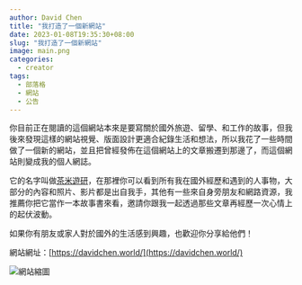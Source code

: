 ```yaml
---
author: David Chen
title: "我打造了一個新網站"
date: 2023-01-08T19:35:30+08:00
slug: "我打造了一個新網站"
image: main.png
categories:
  - creator
tags:
  - 部落格
  - 網站
  - 公告
---
```


你目前正在閱讀的這個網站本來是要寫關於國外旅遊、留學、和工作的故事，但我後來發現這樣的網站視覺、版面設計更適合紀錄生活和想法，所以我花了一些時間做了一個新的網站，並且把曾經發佈在這個網站上的文章搬遷到那邊了，而這個網站則變成我的個人網誌。

它的名字叫做[茶米遊研](https://davidchen.world/)，在那裡你可以看到所有我在國外經歷和遇到的人事物，大部分的內容和照片、影片都是出自我手，其他有一些來自身旁朋友和網路資源，我推薦你把它當作一本故事書來看，邀請你跟我一起透過那些文章再經歷一次心情上的起伏波動。

如果你有朋友或家人對於國外的生活感到興趣，也歡迎你分享給他們！

網站網址：[https://davidchen.world/](https://davidchen.world/)

![網站縮圖](screen-shot.png)